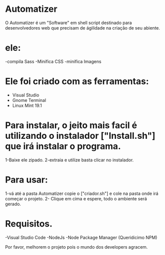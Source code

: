 # Automatizer
O Automatizer é um "Software" em shell script destinado para desenvolvedores web que precisam de ágilidade na criação de seu abiente.

# ele:
  -compila Sass
  -Minifica CSS
  -minifica Imagens

# Ele foi criado com as ferramentas:
  - Visual Studio
  - Gnome Terminal
  - Linux Mint 19.1
  
# Para instalar, o jeito mais facil é utilizando o instalador ["Install.sh"] que irá instalar o programa.
  1-Baixe ele zipado.
  2-extraia e utilize basta clicar no instalador.

# Para usar:
  1-vá até a pasta Automatizer copie o ["criador.sh"] e cole na pasta onde irá começar o projeto.
  2- Clique em cima e espere, todo o ambiente será gerado.
  
# Requisitos.
  -Visual Studio Code
  -NodeJs
  -Node Package Manager (Queridicimo NPM)

Por favor, melhorem o projeto pois o mundo dos developers agracem.
